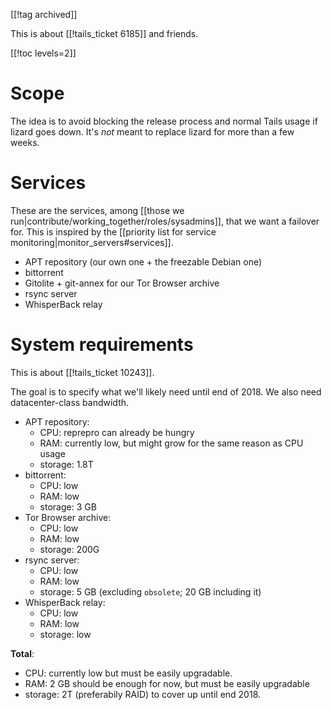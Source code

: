 [[!tag archived]]

This is about [[!tails_ticket 6185]] and friends.

[[!toc levels=2]]

# Scope

The idea is to avoid blocking the release process and normal Tails
usage if lizard goes down. It's *not* meant to replace lizard for more
than a few weeks.

# Services

These are the services, among [[those we
run|contribute/working_together/roles/sysadmins]], that we want
a failover for. This is inspired by the [[priority list for service
monitoring|monitor_servers#services]].

- APT repository (our own one + the freezable Debian one)
- bittorrent
- Gitolite + git-annex for our Tor Browser archive
- rsync server
- WhisperBack relay

<a id="system-specs"></a>

# System requirements

This is about [[!tails_ticket 10243]].

The goal is to specify what we'll likely need until end of 2018.
We also need datacenter-class bandwidth.

- APT repository:
  * CPU: reprepro can already be hungry
  * RAM: currently low, but might grow for the same reason as CPU usage
  * storage: 1.8T
- bittorrent:
  * CPU: low
  * RAM: low
  * storage: 3 GB
- Tor Browser archive:
  * CPU: low
  * RAM: low
  * storage: 200G
- rsync server:
  * CPU: low
  * RAM: low
  * storage: 5 GB (excluding `obsolete`; 20 GB including it)
- WhisperBack relay:
  * CPU: low
  * RAM: low
  * storage: low

**Total**:

  * CPU: currently low but must be easily upgradable.
  * RAM: 2 GB should be enough for now, but must be easily upgradable
  * storage: 2T (preferabily RAID) to cover up until end 2018.
